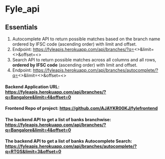 # Fyle_api 

## Essentials
1.  Autocomplete API to return possible matches based on the branch name ordered by IFSC code (ascending order) with limit and offset.
2.  Endpoint: https://fyleapis.herokuapp.com/api/branches/?q=<>&limit=<>&offset=<>
3.  Search API to return possible matches across all columns and all rows, **ordered by IFSC code** (ascending order) with limit and offset.
4.  Endpoint: https://fyleapis.herokuapp.com/api/branches/autocomplete/?q=<>&limit=<>&offset=<> 

#### Backend Application URL: https://fyleapis.herokuapp.com/api/branches/?q=Bangalore&limit=4&offset=0

#### Frontend Repo of project: https://github.com/AJAYKR00KJ/fylefrontend

#### The backend API to get a list of banks branchwise: https://fyleapis.herokuapp.com/api/branches/?q=Bangalore&limit=4&offset=0
#### The backend API to get a list of banks Autocomplete Search: https://fyleapis.herokuapp.com/api/branches/autocomplete/?q=RTGS&limit=3&offset=0

